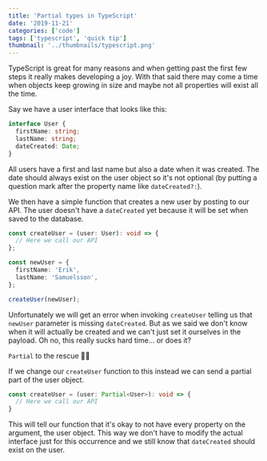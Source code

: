 ```yaml
---
title: 'Partial types in TypeScript'
date: '2019-11-21'
categories: ['code']
tags: ['typescript', 'quick tip']
thumbnail: '../thumbnails/typescript.png'
---
```


TypeScript is great for many reasons and when getting past the first few steps it really makes developing a joy. With that said there may come a time when objects keep growing in size and maybe not all properties will exist all the time.

Say we have a user interface that looks like this:

```typescript
interface User {
  firstName: string;
  lastName: string;
  dateCreated: Date;
}
```

All users have a first and last name but also a date when it was created. The date should always exist on the user object so it's not optional (by putting a question mark after the property name like `dateCreated?:`).

We then have a simple function that creates a new user by posting to our API. The user doesn't have a `dateCreated` yet because it will be set when saved to the database.

```typescript
const createUser = (user: User): void => {
  // Here we call our API
};

const newUser = {
  firstName: 'Erik',
  lastName: 'Samuelsson',
};

createUser(newUser);
```

Unfortunately we will get an error when invoking `createUser` telling us that `newUser` parameter is missing `dateCreated`. But as we said we don't know when it will actually be created and we can't just set it ourselves in the payload. Oh no, this really sucks hard time... or does it?

`Partial` to the rescue 💪🏻

If we change our `createUser` function to this instead we can send a partial part of the user object.

```typescript
const createUser = (user: Partial<User>): void => {
  // Here we call our API
}
```

This will tell our function that it's okay to not have every property on the argument, the user object. This way we don't have to modify the actual interface just for this occurrence and we still know that `dateCreated` should exist on the user.
